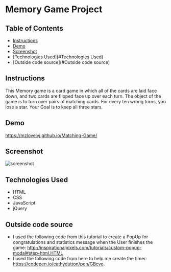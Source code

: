 # Memory Game Project

## Table of Contents

* [Instructions](#instructions)
* [Demo](#Demo)
* [Screenshot](#Screenshot)
* [Technologies Used](#Technologies Used)
* [Outside code source](#Outside code source)

## Instructions

This Memory game is a card game in which all of the cards are laid face down, and two cards are flipped face up over each turn. The object of the game is to turn over pairs of matching cards. For every ten wrong turns, you lose a star. Your Goal is to keep all three stars.

## Demo

https://mzlovelyj.github.io/Matching-Game/

## Screenshot

![screenshot](https://imgur.com/a/VxDf182)

## Technologies Used

* HTML
* CSS
* JavaScript
* jQuery

## Outside code source

* I used the following code from this tutorial to create a PopUp for congratulations and statistics message when the User finishes the game: http://inspirationalpixels.com/tutorials/custom-popup-modal#step-html.HTML
* I used the following code from here to help me create the timer: https://codepen.io/cathydutton/pen/GBcvo. 